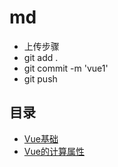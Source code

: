 # md
+ 上传步骤
+ git add .
+ git commit -m 'vue1'
+ git push 

## 目录
+ [Vue基础](./vue/01.vue.md)
+ [Vue的计算属性](./vue/02.vue.md)